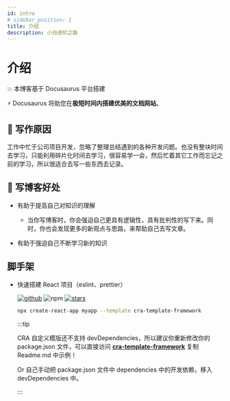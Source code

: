 ```yaml
---
id: intro
# sidebar_position: 1
title: 介绍
description: 小白进阶之路
---
```


# 介绍

💥 本博客基于 Docusaurus 平台搭建

⚡️ Docusaurus 将助您在**极短时间内搭建优美的文档网站**。

## 🧐 写作原因

工作中忙于公司项目开发，忽略了整理总结遇到的各种开发问题。也没有整块时间去学习，只能利用碎片化时间去学习，很容易学一会，然后忙着其它工作而忘记之前的学习，所以很适合去写一些东西去记录。

## 🚀 写博客好处

- 有助于提高自己对知识的理解

  - 当你写博客时，你会强迫自己更具有逻辑性，具有批判性的写下来。同时，你也会发现更多的新观点与思路，来帮助自己去写文章。

- 有助于强迫自己不断学习新的知识

## 脚手架

- 快速搭建 React 项目（eslint、prettier）

  [![github](https://img.shields.io/badge/cra--template--framework@master-v0.1.0-brightgreen)](https://github.com/iRoySwift/cra-template-framework)
  ![npm](https://img.shields.io/npm/dt/cra-template-framework)
  [![stars](https://img.shields.io/github/stars/iroyswift/cra-template-framework?style=social)](https://github.com/iRoySwift/cra-template-framework)

  ```bash
  npx create-react-app myapp --template cra-template-framework
  ```

  :::tip

  CRA 自定义模版还不支持 devDependencies，所以建议你重新修改你的 package.json 文件，可以直接访问 **[cra-template-framework](https://github.com/iRoySwift/cra-template-framework)** 复制 Readme.md 中示例！

  Or 自己手动把 package.json 文件中 dependencies 中的开发依赖，移入 devDependencies 中。

  :::

<!-- Get started by **creating a new site**.

Or **try Docusaurus immediately** with **[docusaurus.new](https://docusaurus.new)**.

### What you'll need

- [Node.js](https://nodejs.org/en/download/) version 14 or above:
  - When installing Node.js, you are recommended to check all checkboxes related to dependencies.

## Generate a new site

Generate a new Docusaurus site using the **classic template**.

The classic template will automatically be added to your project after you run the command:

```bash
npm init docusaurus@latest my-website classic
```

You can type this command into Command Prompt, Powershell, Terminal, or any other integrated terminal of your code editor.

The command also installs all necessary dependencies you need to run Docusaurus.

## Start your site

Run the development server:

```bash
cd my-website
npm run start
```

The `cd` command changes the directory you're working with. In order to work with your newly created Docusaurus site, you'll need to navigate the terminal there.

The `npm run start` command builds your website locally and serves it through a development server, ready for you to view at http://localhost:3000/.

Open `docs/intro.md` (this page) and edit some lines: the site **reloads automatically** and displays your changes. -->
